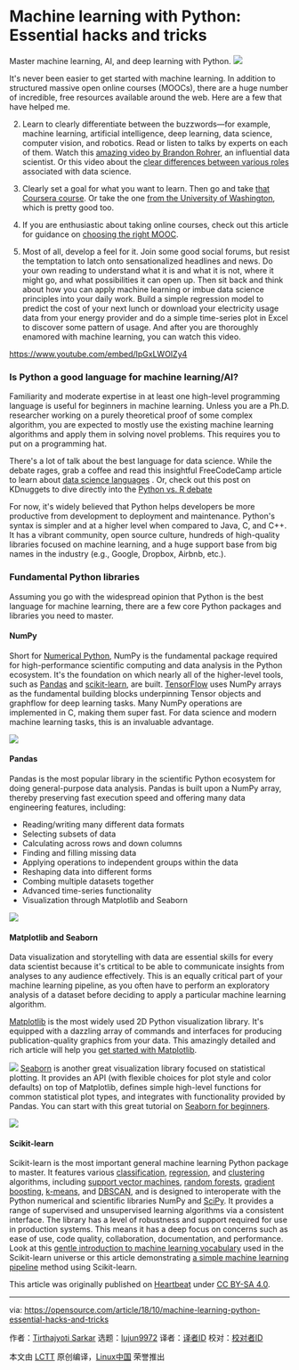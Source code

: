 Machine learning with Python: Essential hacks and tricks
======
Master machine learning, AI, and deep learning with Python.
![](https://opensource.com/sites/default/files/styles/image-full-size/public/lead-images/programming-code-keyboard-laptop.png?itok=pGfEfu2S)

It's never been easier to get started with machine learning. In addition to structured massive open online courses (MOOCs), there are a huge number of incredible, free resources available around the web. Here are a few that have helped me.

  2. Learn to clearly differentiate between the buzzwords—for example, machine learning, artificial intelligence, deep learning, data science, computer vision, and robotics. Read or listen to talks by experts on each of them. Watch this [amazing video by Brandon Rohrer][1], an influential data scientist. Or this video about the [clear differences between various roles][2] associated with data science.


  3. Clearly set a goal for what you want to learn. Then go and take [that Coursera course][3]. Or take the one [from the University of Washington][4], which is pretty good too.


  5. If you are enthusiastic about taking online courses, check out this article for guidance on [choosing the right MOOC][5].


  6. Most of all, develop a feel for it. Join some good social forums, but resist the temptation to latch onto sensationalized headlines and news. Do your own reading to understand what it is and what it is not, where it might go, and what possibilities it can open up. Then sit back and think about how you can apply machine learning or imbue data science principles into your daily work. Build a simple regression model to predict the cost of your next lunch or download your electricity usage data from your energy provider and do a simple time-series plot in Excel to discover some pattern of usage. And after you are thoroughly enamored with machine learning, you can watch this video.

<https://www.youtube.com/embed/IpGxLWOIZy4>

### Is Python a good language for machine learning/AI?

Familiarity and moderate expertise in at least one high-level programming language is useful for beginners in machine learning. Unless you are a Ph.D. researcher working on a purely theoretical proof of some complex algorithm, you are expected to mostly use the existing machine learning algorithms and apply them in solving novel problems. This requires you to put on a programming hat.

There's a lot of talk about the best language for data science. While the debate rages, grab a coffee and read this insightful FreeCodeCamp article to learn about [data science languages][6] . Or, check out this post on KDnuggets to dive directly into the [Python vs. R debate][7]

For now, it's widely believed that Python helps developers be more productive from development to deployment and maintenance. Python's syntax is simpler and at a higher level when compared to Java, C, and C++. It has a vibrant community, open source culture, hundreds of high-quality libraries focused on machine learning, and a huge support base from big names in the industry (e.g., Google, Dropbox, Airbnb, etc.).

### Fundamental Python libraries

Assuming you go with the widespread opinion that Python is the best language for machine learning, there are a few core Python packages and libraries you need to master.

#### NumPy

Short for [Numerical Python][8], NumPy is the fundamental package required for high-performance scientific computing and data analysis in the Python ecosystem. It's the foundation on which nearly all of the higher-level tools, such as [Pandas][9] and [scikit-learn][10], are built. [TensorFlow][11] uses NumPy arrays as the fundamental building blocks underpinning Tensor objects and graphflow for deep learning tasks. Many NumPy operations are implemented in C, making them super fast. For data science and modern machine learning tasks, this is an invaluable advantage.

![](https://opensource.com/sites/default/files/uploads/machine-learning-python_numpy-cheat-sheet.jpeg)

#### Pandas

Pandas is the most popular library in the scientific Python ecosystem for doing general-purpose data analysis. Pandas is built upon a NumPy array, thereby preserving fast execution speed and offering many data engineering features, including:

  * Reading/writing many different data formats
  * Selecting subsets of data
  * Calculating across rows and down columns
  * Finding and filling missing data
  * Applying operations to independent groups within the data
  * Reshaping data into different forms
  * Combing multiple datasets together
  * Advanced time-series functionality
  * Visualization through Matplotlib and Seaborn

![](https://opensource.com/sites/default/files/uploads/pandas_cheat_sheet_github.png)

#### Matplotlib and Seaborn

Data visualization and storytelling with data are essential skills for every data scientist because it's crtitical to be able to communicate insights from analyses to any audience effectively. This is an equally critical part of your machine learning pipeline, as you often have to perform an exploratory analysis of a dataset before deciding to apply a particular machine learning algorithm.

[Matplotlib][12] is the most widely used 2D Python visualization library. It's equipped with a dazzling array of commands and interfaces for producing publication-quality graphics from your data. This amazingly detailed and rich article will help you [get started with Matplotlib][13].

![](https://opensource.com/sites/default/files/uploads/matplotlib_gallery_-1.png)
[Seaborn][14] is another great visualization library focused on statistical plotting. It provides an API (with flexible choices for plot style and color defaults) on top of Matplotlib, defines simple high-level functions for common statistical plot types, and integrates with functionality provided by Pandas. You can start with this great tutorial on [Seaborn for beginners][15].

![](https://opensource.com/sites/default/files/uploads/machine-learning-python_seaborn.png)

#### Scikit-learn

Scikit-learn is the most important general machine learning Python package to master. It features various [classification][16], [regression][17], and [clustering][18] algorithms, including [support vector machines][19], [random forests][20], [gradient boosting][21], [k-means][22], and [DBSCAN][23], and is designed to interoperate with the Python numerical and scientific libraries NumPy and [SciPy][24]. It provides a range of supervised and unsupervised learning algorithms via a consistent interface. The library has a level of robustness and support required for use in production systems. This means it has a deep focus on concerns such as ease of use, code quality, collaboration, documentation, and performance. Look at this [gentle introduction to machine learning vocabulary][25] used in the Scikit-learn universe or this article demonstrating [a simple machine learning pipeline][26] method using Scikit-learn.

This article was originally published on [Heartbeat][27] under [CC BY-SA 4.0][28].

--------------------------------------------------------------------------------

via: https://opensource.com/article/18/10/machine-learning-python-essential-hacks-and-tricks

作者：[Tirthajyoti Sarkar][a]
选题：[lujun9972][b]
译者：[译者ID](https://github.com/译者ID)
校对：[校对者ID](https://github.com/校对者ID)

本文由 [LCTT](https://github.com/LCTT/TranslateProject) 原创编译，[Linux中国](https://linux.cn/) 荣誉推出

[a]: https://opensource.com/users/tirthajyoti
[b]: https://github.com/lujun9972
[1]: https://www.youtube.com/watch?v=tKa0zDDDaQk
[2]: https://www.youtube.com/watch?v=Ura_ioOcpQI
[3]: https://www.coursera.org/learn/machine-learning
[4]: https://www.coursera.org/specializations/machine-learning
[5]: https://towardsdatascience.com/how-to-choose-effective-moocs-for-machine-learning-and-data-science-8681700ed83f
[6]: https://medium.freecodecamp.org/which-languages-should-you-learn-for-data-science-e806ba55a81f
[7]: https://www.kdnuggets.com/2017/09/python-vs-r-data-science-machine-learning.html
[8]: http://numpy.org/
[9]: https://pandas.pydata.org/
[10]: http://scikit-learn.org/
[11]: https://www.tensorflow.org/
[12]: https://matplotlib.org/
[13]: https://realpython.com/python-matplotlib-guide/
[14]: https://seaborn.pydata.org/
[15]: https://www.datacamp.com/community/tutorials/seaborn-python-tutorial
[16]: https://en.wikipedia.org/wiki/Statistical_classification
[17]: https://en.wikipedia.org/wiki/Regression_analysis
[18]: https://en.wikipedia.org/wiki/Cluster_analysis
[19]: https://en.wikipedia.org/wiki/Support_vector_machine
[20]: https://en.wikipedia.org/wiki/Random_forests
[21]: https://en.wikipedia.org/wiki/Gradient_boosting
[22]: https://en.wikipedia.org/wiki/K-means_clustering
[23]: https://en.wikipedia.org/wiki/DBSCAN
[24]: https://en.wikipedia.org/wiki/SciPy
[25]: http://scikit-learn.org/stable/tutorial/basic/tutorial.html
[26]: https://towardsdatascience.com/machine-learning-with-python-easy-and-robust-method-to-fit-nonlinear-data-19e8a1ddbd49
[27]: https://heartbeat.fritz.ai/some-essential-hacks-and-tricks-for-machine-learning-with-python-5478bc6593f2
[28]: https://creativecommons.org/licenses/by-sa/4.0/
